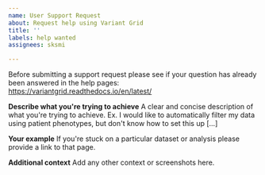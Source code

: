 ```yaml
---
name: User Support Request
about: Request help using Variant Grid
title: ''
labels: help wanted
assignees: sksmi

---
```


Before submitting a support request please see if your question has already been answered in the help pages: https://variantgrid.readthedocs.io/en/latest/

**Describe what you're trying to achieve**
A clear and concise description of what you're trying to achieve. Ex. I would like to automatically filter my data using patient phenotypes, but don't know how to set this up  [...]

**Your example**
If you're stuck on a particular dataset or analysis please provide a link to that page. 

**Additional context**
Add any other context or screenshots here.

